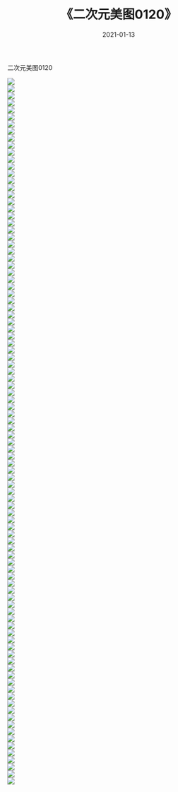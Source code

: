 ﻿---
layout: post
title:  《二次元美图0120》
date:   2021-01-13
img: http://imgx.orgx.ga/二次元/2021/二次元美图0120/000.jpg
categories: [美女, 清纯, 唯美]
---

二次元美图0120

 ![](http://imgx.orgx.ga/二次元/2021/二次元美图0120/001.jpg) <br>![](http://imgx.orgx.ga/二次元/2021/二次元美图0120/002.jpg) <br>![](http://imgx.orgx.ga/二次元/2021/二次元美图0120/003.jpg) <br>![](http://imgx.orgx.ga/二次元/2021/二次元美图0120/004.jpg) <br>![](http://imgx.orgx.ga/二次元/2021/二次元美图0120/005.jpg) <br>![](http://imgx.orgx.ga/二次元/2021/二次元美图0120/006.jpg) <br>![](http://imgx.orgx.ga/二次元/2021/二次元美图0120/007.jpg) <br>![](http://imgx.orgx.ga/二次元/2021/二次元美图0120/008.jpg) <br>![](http://imgx.orgx.ga/二次元/2021/二次元美图0120/009.jpg) <br>![](http://imgx.orgx.ga/二次元/2021/二次元美图0120/010.jpg) <br>![](http://imgx.orgx.ga/二次元/2021/二次元美图0120/011.jpg) <br>![](http://imgx.orgx.ga/二次元/2021/二次元美图0120/012.jpg) <br>![](http://imgx.orgx.ga/二次元/2021/二次元美图0120/013.jpg) <br>![](http://imgx.orgx.ga/二次元/2021/二次元美图0120/014.jpg) <br>![](http://imgx.orgx.ga/二次元/2021/二次元美图0120/015.jpg) <br>![](http://imgx.orgx.ga/二次元/2021/二次元美图0120/016.jpg) <br>![](http://imgx.orgx.ga/二次元/2021/二次元美图0120/017.jpg) <br>![](http://imgx.orgx.ga/二次元/2021/二次元美图0120/018.jpg) <br>![](http://imgx.orgx.ga/二次元/2021/二次元美图0120/019.jpg) <br>![](http://imgx.orgx.ga/二次元/2021/二次元美图0120/020.jpg) <br>![](http://imgx.orgx.ga/二次元/2021/二次元美图0120/021.jpg) <br>![](http://imgx.orgx.ga/二次元/2021/二次元美图0120/022.jpg) <br>![](http://imgx.orgx.ga/二次元/2021/二次元美图0120/023.jpg) <br>![](http://imgx.orgx.ga/二次元/2021/二次元美图0120/024.jpg) <br>![](http://imgx.orgx.ga/二次元/2021/二次元美图0120/025.jpg) <br>![](http://imgx.orgx.ga/二次元/2021/二次元美图0120/026.jpg) <br>![](http://imgx.orgx.ga/二次元/2021/二次元美图0120/027.jpg) <br>![](http://imgx.orgx.ga/二次元/2021/二次元美图0120/028.jpg) <br>![](http://imgx.orgx.ga/二次元/2021/二次元美图0120/029.jpg) <br>![](http://imgx.orgx.ga/二次元/2021/二次元美图0120/030.jpg) <br>![](http://imgx.orgx.ga/二次元/2021/二次元美图0120/031.jpg) <br>![](http://imgx.orgx.ga/二次元/2021/二次元美图0120/032.jpg) <br>![](http://imgx.orgx.ga/二次元/2021/二次元美图0120/033.jpg) <br>![](http://imgx.orgx.ga/二次元/2021/二次元美图0120/034.jpg) <br>![](http://imgx.orgx.ga/二次元/2021/二次元美图0120/035.jpg) <br>![](http://imgx.orgx.ga/二次元/2021/二次元美图0120/036.jpg) <br>![](http://imgx.orgx.ga/二次元/2021/二次元美图0120/037.jpg) <br>![](http://imgx.orgx.ga/二次元/2021/二次元美图0120/038.jpg) <br>![](http://imgx.orgx.ga/二次元/2021/二次元美图0120/039.jpg) <br>![](http://imgx.orgx.ga/二次元/2021/二次元美图0120/040.jpg) <br>![](http://imgx.orgx.ga/二次元/2021/二次元美图0120/041.jpg) <br>![](http://imgx.orgx.ga/二次元/2021/二次元美图0120/042.jpg) <br>![](http://imgx.orgx.ga/二次元/2021/二次元美图0120/043.jpg) <br>![](http://imgx.orgx.ga/二次元/2021/二次元美图0120/044.jpg) <br>![](http://imgx.orgx.ga/二次元/2021/二次元美图0120/045.jpg) <br>![](http://imgx.orgx.ga/二次元/2021/二次元美图0120/046.jpg) <br>![](http://imgx.orgx.ga/二次元/2021/二次元美图0120/047.jpg) <br>![](http://imgx.orgx.ga/二次元/2021/二次元美图0120/048.jpg) <br>![](http://imgx.orgx.ga/二次元/2021/二次元美图0120/049.jpg) <br>![](http://imgx.orgx.ga/二次元/2021/二次元美图0120/050.jpg) <br>![](http://imgx.orgx.ga/二次元/2021/二次元美图0120/051.jpg) <br>![](http://imgx.orgx.ga/二次元/2021/二次元美图0120/052.jpg) <br>![](http://imgx.orgx.ga/二次元/2021/二次元美图0120/053.jpg) <br>![](http://imgx.orgx.ga/二次元/2021/二次元美图0120/054.jpg) <br>![](http://imgx.orgx.ga/二次元/2021/二次元美图0120/055.jpg) <br>![](http://imgx.orgx.ga/二次元/2021/二次元美图0120/056.jpg) <br>![](http://imgx.orgx.ga/二次元/2021/二次元美图0120/057.jpg) <br>![](http://imgx.orgx.ga/二次元/2021/二次元美图0120/058.jpg) <br>![](http://imgx.orgx.ga/二次元/2021/二次元美图0120/059.jpg) <br>![](http://imgx.orgx.ga/二次元/2021/二次元美图0120/060.jpg) <br>![](http://imgx.orgx.ga/二次元/2021/二次元美图0120/061.jpg) <br>![](http://imgx.orgx.ga/二次元/2021/二次元美图0120/062.jpg) <br>![](http://imgx.orgx.ga/二次元/2021/二次元美图0120/063.jpg) <br>![](http://imgx.orgx.ga/二次元/2021/二次元美图0120/064.jpg) <br>![](http://imgx.orgx.ga/二次元/2021/二次元美图0120/065.jpg) <br>![](http://imgx.orgx.ga/二次元/2021/二次元美图0120/066.jpg) <br>![](http://imgx.orgx.ga/二次元/2021/二次元美图0120/067.jpg) <br>![](http://imgx.orgx.ga/二次元/2021/二次元美图0120/068.jpg) <br>![](http://imgx.orgx.ga/二次元/2021/二次元美图0120/069.jpg) <br>![](http://imgx.orgx.ga/二次元/2021/二次元美图0120/070.jpg) <br>![](http://imgx.orgx.ga/二次元/2021/二次元美图0120/071.jpg) <br>![](http://imgx.orgx.ga/二次元/2021/二次元美图0120/072.jpg) <br>![](http://imgx.orgx.ga/二次元/2021/二次元美图0120/073.jpg) <br>![](http://imgx.orgx.ga/二次元/2021/二次元美图0120/074.jpg) <br>![](http://imgx.orgx.ga/二次元/2021/二次元美图0120/075.jpg) <br>![](http://imgx.orgx.ga/二次元/2021/二次元美图0120/076.jpg) <br>![](http://imgx.orgx.ga/二次元/2021/二次元美图0120/077.jpg) <br>![](http://imgx.orgx.ga/二次元/2021/二次元美图0120/078.jpg) <br>![](http://imgx.orgx.ga/二次元/2021/二次元美图0120/079.jpg) <br>![](http://imgx.orgx.ga/二次元/2021/二次元美图0120/080.jpg) <br>![](http://imgx.orgx.ga/二次元/2021/二次元美图0120/081.jpg) <br>![](http://imgx.orgx.ga/二次元/2021/二次元美图0120/082.jpg) <br>![](http://imgx.orgx.ga/二次元/2021/二次元美图0120/083.jpg) <br>![](http://imgx.orgx.ga/二次元/2021/二次元美图0120/084.jpg) <br>![](http://imgx.orgx.ga/二次元/2021/二次元美图0120/085.jpg) <br>![](http://imgx.orgx.ga/二次元/2021/二次元美图0120/086.jpg) <br>![](http://imgx.orgx.ga/二次元/2021/二次元美图0120/087.jpg) <br>![](http://imgx.orgx.ga/二次元/2021/二次元美图0120/088.jpg) <br>![](http://imgx.orgx.ga/二次元/2021/二次元美图0120/089.jpg) <br>![](http://imgx.orgx.ga/二次元/2021/二次元美图0120/090.jpg) <br>![](http://imgx.orgx.ga/二次元/2021/二次元美图0120/091.jpg) <br>![](http://imgx.orgx.ga/二次元/2021/二次元美图0120/092.jpg) <br>![](http://imgx.orgx.ga/二次元/2021/二次元美图0120/093.jpg) <br>![](http://imgx.orgx.ga/二次元/2021/二次元美图0120/094.jpg) <br>![](http://imgx.orgx.ga/二次元/2021/二次元美图0120/095.jpg) <br>![](http://imgx.orgx.ga/二次元/2021/二次元美图0120/096.jpg) <br>![](http://imgx.orgx.ga/二次元/2021/二次元美图0120/097.jpg) <br>![](http://imgx.orgx.ga/二次元/2021/二次元美图0120/098.jpg) <br>![](http://imgx.orgx.ga/二次元/2021/二次元美图0120/099.jpg) <br>![](http://imgx.orgx.ga/二次元/2021/二次元美图0120/100.jpg) <br>